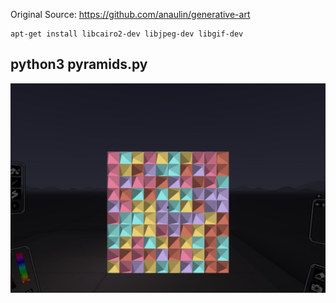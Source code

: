 Original Source: https://github.com/anaulin/generative-art

```
apt-get install libcairo2-dev libjpeg-dev libgif-dev
```

python3 pyramids.py
-------------
<img src="images/pyramids.JPG" width="600" />

